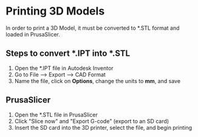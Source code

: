 # Printing 3D Models

In order to print a 3D Model, it must be converted to *.STL format and loaded in PrusaSlicer.

## Steps to convert *.IPT into *.STL

1. Open the *.IPT file in Autodesk Inventor
2. Go to File --> Export --> CAD Format
3. Name the file, click on **Options**, change the units to **mm**, and save

## PrusaSlicer

1. Open the *.STL file in PrusaSlicer
2. Click "Slice now" and "Export G-code" (export to an SD card)
3. Insert the SD card into the 3D printer, select the file, and begin printing
